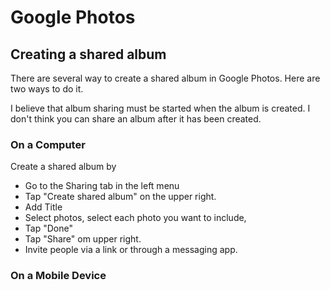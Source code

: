 # Google Photos

## Creating a shared album

There are several way to create a shared album in Google Photos. Here are two ways to do it.

I believe that album sharing must be started when the album is created. I don't think you can share an album after it has been created.



### On a Computer

Create a shared album by

* Go to the Sharing tab in the left menu
* Tap "Create shared album" on the upper right.
* Add Title
* Select photos, select each photo you want to include,
* Tap "Done"
* Tap "Share" om upper right.
* Invite people via a link or through a messaging app.

### On a Mobile Device

